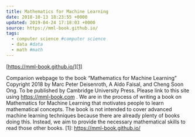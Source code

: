 ```yaml
---
title: Mathematics for Machine Learning
date: 2018-10-13 18:23:55 +0000
updated: 2019-04-24 17:18:03 +0000
source: https://mml-book.github.io/
tags:
  - computer science #computer science
  - data #data
  - math #math
---
```

[https://mml-book.github.io/][1]
Companion webpage to the book “Mathematics for Machine Learning” Copyright 2018 by Marc Peter Deisenroth, A Aldo Faisal, and Cheng Soon Ong. To be published by Cambridge University Press. Please link to this site using https://mml-book.com . We are in the process of writing a book on Mathematics for Machine Learning that motivates people to learn mathematical concepts. The book is not intended to cover advanced machine learning techniques because there are already plenty of books doing this. Instead, we aim to provide the necessary mathematical skills to read those other books.
[1]: https://mml-book.github.io/